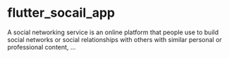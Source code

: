 # flutter_socail_app
A social networking service is an online platform that people use to build social networks or social relationships with others with similar personal or professional content, ...
